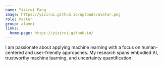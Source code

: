```yaml
---
name: Yizirui Fang
image: https://yizirui.github.io/uploads/avatar.png
role: master
group: alumni
links:
  home-page: https://yizirui.github.io/
---
```


I am passionate about applying machine learning with a focus on human-centered and user-friendly approaches. My research spans embodied AI, trustworthy machine learning, and uncertainty quantification.